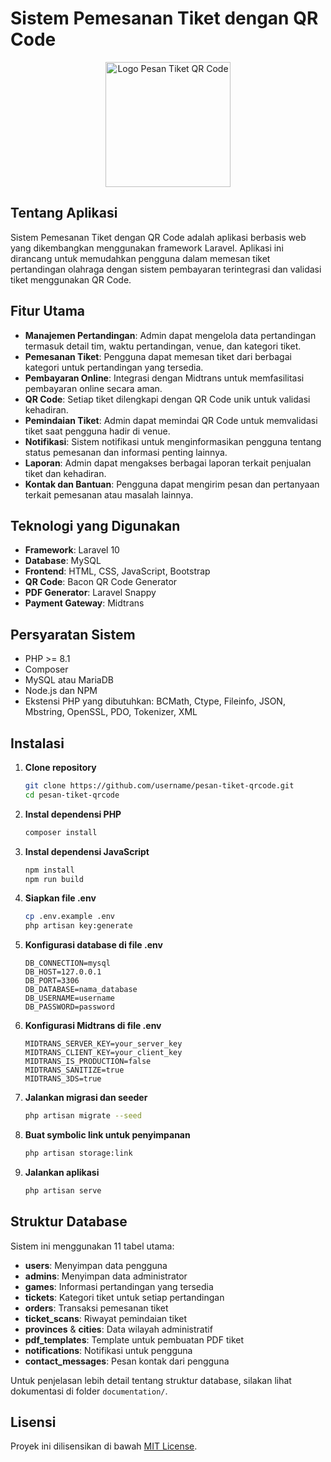# Sistem Pemesanan Tiket dengan QR Code

<p align="center">
  <img src="public/images/logo.png" alt="Logo Pesan Tiket QR Code" width="200">
</p>

## Tentang Aplikasi

Sistem Pemesanan Tiket dengan QR Code adalah aplikasi berbasis web yang dikembangkan menggunakan framework Laravel. Aplikasi ini dirancang untuk memudahkan pengguna dalam memesan tiket pertandingan olahraga dengan sistem pembayaran terintegrasi dan validasi tiket menggunakan QR Code.

## Fitur Utama

-   **Manajemen Pertandingan**: Admin dapat mengelola data pertandingan termasuk detail tim, waktu pertandingan, venue, dan kategori tiket.
-   **Pemesanan Tiket**: Pengguna dapat memesan tiket dari berbagai kategori untuk pertandingan yang tersedia.
-   **Pembayaran Online**: Integrasi dengan Midtrans untuk memfasilitasi pembayaran online secara aman.
-   **QR Code**: Setiap tiket dilengkapi dengan QR Code unik untuk validasi kehadiran.
-   **Pemindaian Tiket**: Admin dapat memindai QR Code untuk memvalidasi tiket saat pengguna hadir di venue.
-   **Notifikasi**: Sistem notifikasi untuk menginformasikan pengguna tentang status pemesanan dan informasi penting lainnya.
-   **Laporan**: Admin dapat mengakses berbagai laporan terkait penjualan tiket dan kehadiran.
-   **Kontak dan Bantuan**: Pengguna dapat mengirim pesan dan pertanyaan terkait pemesanan atau masalah lainnya.

## Teknologi yang Digunakan

-   **Framework**: Laravel 10
-   **Database**: MySQL
-   **Frontend**: HTML, CSS, JavaScript, Bootstrap
-   **QR Code**: Bacon QR Code Generator
-   **PDF Generator**: Laravel Snappy
-   **Payment Gateway**: Midtrans

## Persyaratan Sistem

-   PHP >= 8.1
-   Composer
-   MySQL atau MariaDB
-   Node.js dan NPM
-   Ekstensi PHP yang dibutuhkan: BCMath, Ctype, Fileinfo, JSON, Mbstring, OpenSSL, PDO, Tokenizer, XML

## Instalasi

1. **Clone repository**

    ```bash
    git clone https://github.com/username/pesan-tiket-qrcode.git
    cd pesan-tiket-qrcode
    ```

2. **Instal dependensi PHP**

    ```bash
    composer install
    ```

3. **Instal dependensi JavaScript**

    ```bash
    npm install
    npm run build
    ```

4. **Siapkan file .env**

    ```bash
    cp .env.example .env
    php artisan key:generate
    ```

5. **Konfigurasi database di file .env**

    ```
    DB_CONNECTION=mysql
    DB_HOST=127.0.0.1
    DB_PORT=3306
    DB_DATABASE=nama_database
    DB_USERNAME=username
    DB_PASSWORD=password
    ```

6. **Konfigurasi Midtrans di file .env**

    ```
    MIDTRANS_SERVER_KEY=your_server_key
    MIDTRANS_CLIENT_KEY=your_client_key
    MIDTRANS_IS_PRODUCTION=false
    MIDTRANS_SANITIZE=true
    MIDTRANS_3DS=true
    ```

7. **Jalankan migrasi dan seeder**

    ```bash
    php artisan migrate --seed
    ```

8. **Buat symbolic link untuk penyimpanan**

    ```bash
    php artisan storage:link
    ```

9. **Jalankan aplikasi**
    ```bash
    php artisan serve
    ```

## Struktur Database

Sistem ini menggunakan 11 tabel utama:

-   **users**: Menyimpan data pengguna
-   **admins**: Menyimpan data administrator
-   **games**: Informasi pertandingan yang tersedia
-   **tickets**: Kategori tiket untuk setiap pertandingan
-   **orders**: Transaksi pemesanan tiket
-   **ticket_scans**: Riwayat pemindaian tiket
-   **provinces** & **cities**: Data wilayah administratif
-   **pdf_templates**: Template untuk pembuatan PDF tiket
-   **notifications**: Notifikasi untuk pengguna
-   **contact_messages**: Pesan kontak dari pengguna

Untuk penjelasan lebih detail tentang struktur database, silakan lihat dokumentasi di folder `documentation/`.

## Lisensi

Proyek ini dilisensikan di bawah [MIT License](LICENSE).
